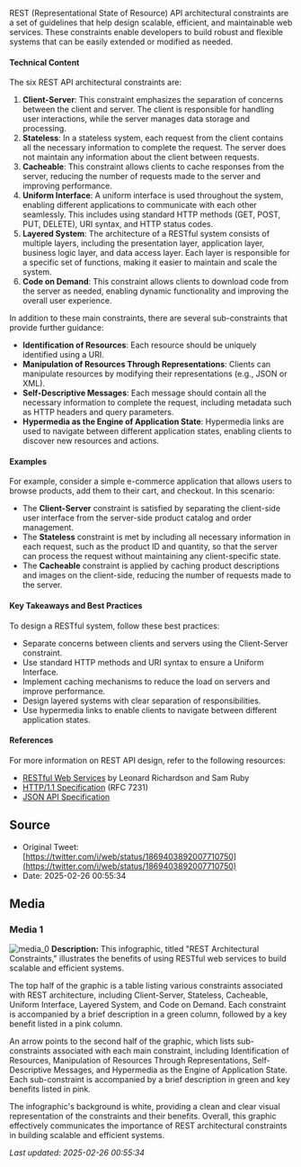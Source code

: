 REST (Representational State of Resource) API architectural constraints are a set of guidelines that help design scalable, efficient, and maintainable web services. These constraints enable developers to build robust and flexible systems that can be easily extended or modified as needed.

#### Technical Content
The six REST API architectural constraints are:

1. **Client-Server**: This constraint emphasizes the separation of concerns between the client and server. The client is responsible for handling user interactions, while the server manages data storage and processing.
2. **Stateless**: In a stateless system, each request from the client contains all the necessary information to complete the request. The server does not maintain any information about the client between requests.
3. **Cacheable**: This constraint allows clients to cache responses from the server, reducing the number of requests made to the server and improving performance.
4. **Uniform Interface**: A uniform interface is used throughout the system, enabling different applications to communicate with each other seamlessly. This includes using standard HTTP methods (GET, POST, PUT, DELETE), URI syntax, and HTTP status codes.
5. **Layered System**: The architecture of a RESTful system consists of multiple layers, including the presentation layer, application layer, business logic layer, and data access layer. Each layer is responsible for a specific set of functions, making it easier to maintain and scale the system.
6. **Code on Demand**: This constraint allows clients to download code from the server as needed, enabling dynamic functionality and improving the overall user experience.

In addition to these main constraints, there are several sub-constraints that provide further guidance:

* **Identification of Resources**: Each resource should be uniquely identified using a URI.
* **Manipulation of Resources Through Representations**: Clients can manipulate resources by modifying their representations (e.g., JSON or XML).
* **Self-Descriptive Messages**: Each message should contain all the necessary information to complete the request, including metadata such as HTTP headers and query parameters.
* **Hypermedia as the Engine of Application State**: Hypermedia links are used to navigate between different application states, enabling clients to discover new resources and actions.

#### Examples
For example, consider a simple e-commerce application that allows users to browse products, add them to their cart, and checkout. In this scenario:

* The **Client-Server** constraint is satisfied by separating the client-side user interface from the server-side product catalog and order management.
* The **Stateless** constraint is met by including all necessary information in each request, such as the product ID and quantity, so that the server can process the request without maintaining any client-specific state.
* The **Cacheable** constraint is applied by caching product descriptions and images on the client-side, reducing the number of requests made to the server.

#### Key Takeaways and Best Practices
To design a RESTful system, follow these best practices:

* Separate concerns between clients and servers using the Client-Server constraint.
* Use standard HTTP methods and URI syntax to ensure a Uniform Interface.
* Implement caching mechanisms to reduce the load on servers and improve performance.
* Design layered systems with clear separation of responsibilities.
* Use hypermedia links to enable clients to navigate between different application states.

#### References
For more information on REST API design, refer to the following resources:

* [RESTful Web Services](https://www.oreilly.com/library/view/restful-web-services/9780596529260/) by Leonard Richardson and Sam Ruby
* [HTTP/1.1 Specification](https://tools.ietf.org/html/rfc7231) (RFC 7231)
* [JSON API Specification](https://jsonapi.org/format/)
## Source

- Original Tweet: [https://twitter.com/i/web/status/1869403892007710750](https://twitter.com/i/web/status/1869403892007710750)
- Date: 2025-02-26 00:55:34


## Media

### Media 1
![media_0](./media_0.jpg)
**Description:** This infographic, titled "REST Architectural Constraints," illustrates the benefits of using RESTful web services to build scalable and efficient systems.

The top half of the graphic is a table listing various constraints associated with REST architecture, including Client-Server, Stateless, Cacheable, Uniform Interface, Layered System, and Code on Demand. Each constraint is accompanied by a brief description in a green column, followed by a key benefit listed in a pink column.

An arrow points to the second half of the graphic, which lists sub-constraints associated with each main constraint, including Identification of Resources, Manipulation of Resources Through Representations, Self-Descriptive Messages, and Hypermedia as the Engine of Application State. Each sub-constraint is accompanied by a brief description in green and key benefits listed in pink.

The infographic's background is white, providing a clean and clear visual representation of the constraints and their benefits. Overall, this graphic effectively communicates the importance of REST architectural constraints in building scalable and efficient systems.

*Last updated: 2025-02-26 00:55:34*
